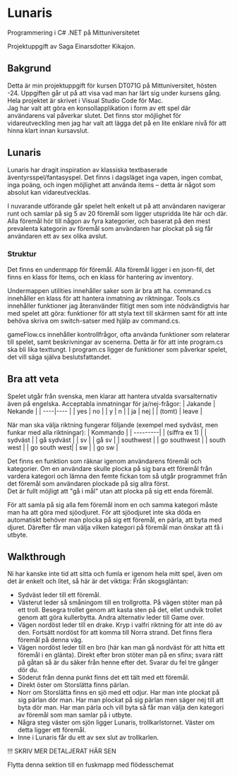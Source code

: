# Lunaris

Programmering i C# .NET på Mittuniversitetet

Projektuppgift av Saga Einarsdotter Kikajon.

## Bakgrund

Detta är min projektuppgift för kursen DT071G på Mittuniversitet, hösten -24. Uppgiften går ut på att visa vad man har lärt sig under kursens gång. Hela projektet är skrivet i Visual Studio Code för Mac.  
Jag har valt att göra en konsollapplikation i form av ett spel där användarens val påverkar slutet. Det finns stor möjlighet för vidareutveckling men jag har valt att lägga det på en lite enklare nivå för att hinna klart innan kursavslut.

## Lunaris

Lunaris har dragit inspiration av klassiska textbaserade äventyrsspel/fantasyspel. Det finns i dagsläget inga vapen, ingen combat, inga poäng, och ingen möjlighet att använda items – detta är något som absolut kan vidareutvecklas.

I nuvarande utförande går spelet helt enkelt ut på att användaren navigerar runt och samlar på sig 5 av 20 föremål som ligger utspridda lite här och där. Alla föremål hör till någon av fyra kategorier, och baserat på den mest prevalenta kategorin av föremål som användaren har plockat på sig får användaren ett av sex olika avslut.

### Struktur

Det finns en undermapp för föremål. Alla föremål ligger i en json-fil, det finns en klass för Items, och en klass för hantering av inventory.

Undermappen utilities innehåller saker som är bra att ha. command.cs innehåller en klass för att hantera inmatning av riktningar. Tools.cs innehåller funktioner jag återanvänder flitigt men som inte nödvändigtvis har med spelet att göra: funktioner för att styla text till skärmen samt för att inte behöva skriva om switch-satser med hjälp av command.cs.

gameFlow.cs innehåller kontrollfrågor, ofta använda funktioner som relaterar till spelet, samt beskrivningar av scenerna. Detta är för att inte program.cs ska bli lika texttungt. I program.cs ligger de funktioner som påverkar spelet, det vill säga själva beslutsfattandet.

## Bra att veta

Spelet utgår från svenska, men klarar att hantera utvalda svarsalternativ även på engelska.
Acceptabla inmatningar för ja/nej-frågor:
| Jakande | Nekande |
| ----|---- |
| yes | no |
| y | n |
| ja | nej |
| (tomt) | leave |

När man ska välja riktning fungerar följande (exempel med sydväst, men funkar med alla riktningar):
| Kommando |
| ---------|
| (siffra ex 1) |
| sydväst |
| gå sydväst |
| sv |
| gå sv |
| southwest |
| go southwest |
| south west |
| go south west|
| sw |
| go sw |

Det finns en funktion som räknar igenom användarens föremål och kategorier. Om en användare skulle plocka på sig bara ett föremål från vardera kategori och lämna den femte fickan tom så utgår programmet från det föremål som användaren plockade på sig allra först.  
Det är fullt möjligt att "gå i mål" utan att plocka på sig ett enda föremål.

För att samla på sig alla fem föremål inom en och samma kategori måste man ha att göra med sjöodjuret. För att sjöodjuret inte ska döda en automatiskt behöver man plocka på sig ett föremål, en pärla, att byta med djuret. Därefter får man välja vilken kategori på föremål man önskar att få i utbyte.

## Walkthrough

Ni har kanske inte tid att sitta och fumla er igenom hela mitt spel, även om det är enkelt och litet, så här är det viktiga:
Från skogsgläntan:

-   Sydväst leder till ett föremål.
-   Västerut leder så småningom till en trollgrotta. På vägen stöter man på ett troll. Besegra trollet genom att kasta sten på det, ellet undvik trollet genom att göra kullerbytta. Andra alternativ leder till Game over.
-   Vägen nordöst leder till en drake. Kryp i valfri riktning för att inte dö av den. Fortsätt nordöst för att komma till Norra strand. Det finns flera föremål på denna väg.
-   Vägen nordöst leder till en bro (här kan man gå nordväst för att hitta ett föremål i en glänta). Direkt efter bron stöter man på en sfinx; svara rätt på gåtan så är du säker från henne efter det. Svarar du fel tre gånger dör du.
-   Söderut från denna punkt finns det ett tält med ett föremål.
-   Direkt öster om Storslätta finns pärlan.
-   Norr om Storslätta finns en sjö med ett odjur. Har man inte plockat på sig pärlan dör man. Har man plockat på sig pärlan men säger nej till att byta dör man. Har man pärla och vill byta så får man välja den kategori av föremål som man samlar på i utbyte.
-   Några steg väster om sjön ligger Lunaris, trollkarlstornet. Väster om detta ligger ett föremål.
-   Inne i Lunaris får du ett av sex slut av trollkarlen.

!!! SKRIV MER DETALJERAT HÄR SEN

Flytta denna sektion till en fuskmapp med flödesschemat
